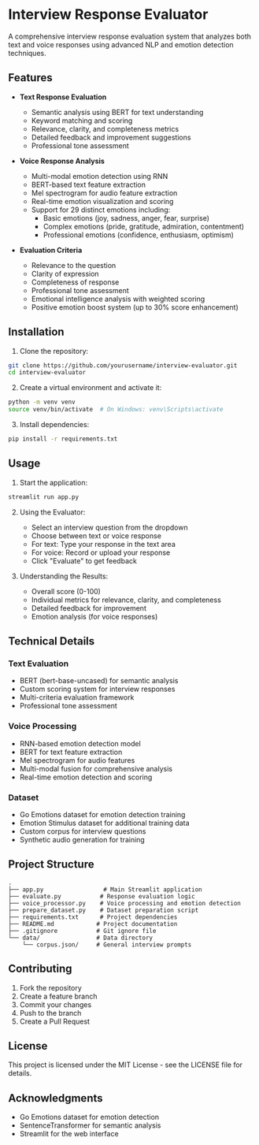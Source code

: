 # Interview Response Evaluator

A comprehensive interview response evaluation system that analyzes both text and voice responses using advanced NLP and emotion detection techniques.

## Features

- **Text Response Evaluation**
  - Semantic analysis using BERT for text understanding
  - Keyword matching and scoring
  - Relevance, clarity, and completeness metrics
  - Detailed feedback and improvement suggestions
  - Professional tone assessment

- **Voice Response Analysis**
  - Multi-modal emotion detection using RNN
  - BERT-based text feature extraction
  - Mel spectrogram for audio feature extraction
  - Real-time emotion visualization and scoring
  - Support for 29 distinct emotions including:
    - Basic emotions (joy, sadness, anger, fear, surprise)
    - Complex emotions (pride, gratitude, admiration, contentment)
    - Professional emotions (confidence, enthusiasm, optimism)

- **Evaluation Criteria**
  - Relevance to the question
  - Clarity of expression
  - Completeness of response
  - Professional tone assessment
  - Emotional intelligence analysis with weighted scoring
  - Positive emotion boost system (up to 30% score enhancement)

## Installation

1. Clone the repository:
```bash
git clone https://github.com/yourusername/interview-evaluator.git
cd interview-evaluator
```

2. Create a virtual environment and activate it:
```bash
python -m venv venv
source venv/bin/activate  # On Windows: venv\Scripts\activate
```

3. Install dependencies:
```bash
pip install -r requirements.txt
```

## Usage

1. Start the application:
```bash
streamlit run app.py
```

2. Using the Evaluator:
   - Select an interview question from the dropdown
   - Choose between text or voice response
   - For text: Type your response in the text area
   - For voice: Record or upload your response
   - Click "Evaluate" to get feedback

3. Understanding the Results:
   - Overall score (0-100)
   - Individual metrics for relevance, clarity, and completeness
   - Detailed feedback for improvement
   - Emotion analysis (for voice responses)

## Technical Details

### Text Evaluation
- BERT (bert-base-uncased) for semantic analysis
- Custom scoring system for interview responses
- Multi-criteria evaluation framework
- Professional tone assessment

### Voice Processing
- RNN-based emotion detection model
- BERT for text feature extraction
- Mel spectrogram for audio features
- Multi-modal fusion for comprehensive analysis
- Real-time emotion detection and scoring

### Dataset
- Go Emotions dataset for emotion detection training
- Emotion Stimulus dataset for additional training data
- Custom corpus for interview questions
- Synthetic audio generation for training

## Project Structure

```
.
├── app.py                 # Main Streamlit application
├── evaluate.py           # Response evaluation logic
├── voice_processor.py    # Voice processing and emotion detection
├── prepare_dataset.py    # Dataset preparation script
├── requirements.txt      # Project dependencies
├── README.md            # Project documentation
├── .gitignore           # Git ignore file
└── data/                # Data directory
    └── corpus.json/     # General interview prompts
```

## Contributing

1. Fork the repository
2. Create a feature branch
3. Commit your changes
4. Push to the branch
5. Create a Pull Request

## License

This project is licensed under the MIT License - see the LICENSE file for details.

## Acknowledgments

- Go Emotions dataset for emotion detection
- SentenceTransformer for semantic analysis
- Streamlit for the web interface 